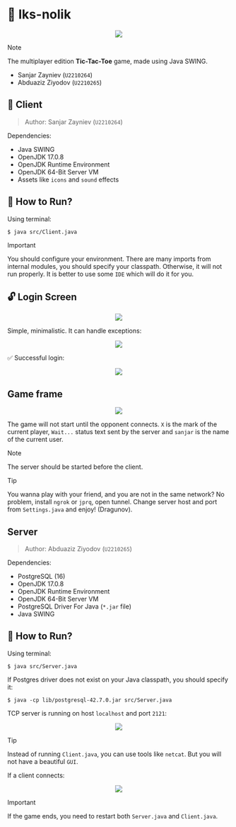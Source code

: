 # **🎲 Iks-nolik**

<p align="center">
    <img src="./assets/images/game_intro.png">
</p>

> [!NOTE]
> The multiplayer edition **Tic-Tac-Toe** game, made using Java SWING.
>
> - Sanjar Zayniev (`U2210264`)
> - Abduaziz Ziyodov (`U2210265`)

## **💫 Client**

> Author: Sanjar Zayniev (`U2210264`)

Dependencies:

- Java SWING
- OpenJDK 17.0.8
- OpenJDK Runtime Environment
- OpenJDK 64-Bit Server VM
- Assets like `icons` and `sound` effects

## **🚀 How to Run?**

Using terminal:

```shell
$ java src/Client.java
```

> [!IMPORTANT]
> You should configure your environment. There are many imports from internal modules, you should specify your classpath. Otherwise, it will not run properly. It is better to use some `IDE` which will do it for you.

## **🔓 Login Screen**

<p align="center">
    <img src="./assets/images/login-screen.png">
</p>

Simple, minimalistic. It can handle exceptions:

<p align="center">
    <img src="./assets/images/login-page-exception.png">
</p>

✅ Successful login:

<p align="center">
    <img src="./assets/images/login-success.png">
</p>

## **Game frame**

<p align="center">
    <img src="./assets/images/game-frame.png">
</p>

The game will not start until the opponent connects. `X` is the mark of the current player, `Wait...` status text sent by the server and `sanjar` is the name of the current user.

> [!NOTE]
> The server should be started before the client.

> [!TIP]
> You wanna play with your friend, and you are not in the same network? No problem, install `ngrok` or `jprq`, open tunnel. Change server host and port from `Settings.java` and enjoy! (Dragunov).


## **Server**

> Author: Abduaziz Ziyodov (`U2210265`)

Dependencies:

- PostgreSQL (16)
- OpenJDK 17.0.8
- OpenJDK Runtime Environment
- OpenJDK 64-Bit Server VM
- PostgreSQL Driver For Java (`*.jar` file)
- Java SWING

## **🚀 How to Run?**

Using terminal:

```shell
$ java src/Server.java
```

If Postgres driver does not exist on your Java classpath, you should specify it:

```shell
$ java -cp lib/postgresql-42.7.0.jar src/Server.java
```

TCP server is running on host `localhost` and port `2121`:

<p align="center">
    <img src="./assets/images/server_running.png">
</p>

> [!TIP]
> Instead of running `Client.java`, you can use tools like `netcat`. But you will not have a beautiful `GUI`.

If a client connects:

<p align="center">
    <img src="./assets/images/server_client_connected.png">
</p>

> [!IMPORTANT]
> If the game ends, you need to restart both `Server.java` and `Client.java`.

